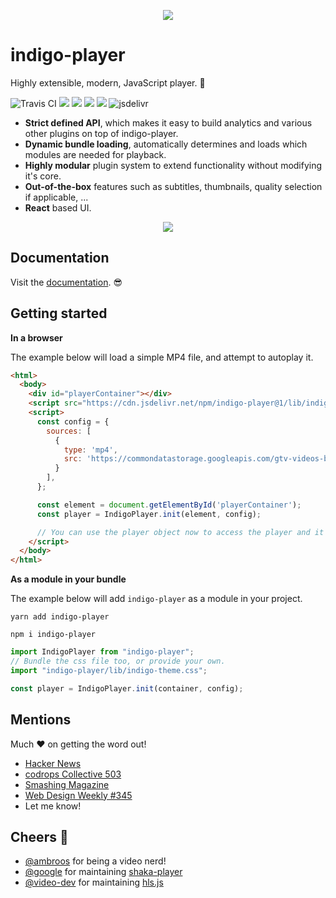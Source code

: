 <p align="center">
  <a href="https://github.com/matvp91/indigo-player">
    <img align="center" src="https://raw.githubusercontent.com/matvp91/indigo-player/master/docs/indigo-player.png">
  </a>
</p>

# indigo-player

Highly extensible, modern, JavaScript player. 👊

![Travis CI](https://img.shields.io/travis/matvp91/indigo-player/master.svg)
[![](https://img.shields.io/npm/v/indigo-player.svg)](https://www.npmjs.com/package/indigo-player)
[![](https://img.shields.io/github/license/matvp91/indigo-player.svg)](https://github.com/matvp91/indigo-player)
[![](https://img.shields.io/snyk/vulnerabilities/github/matvp91/indigo-player.svg)](https://github.com/matvp91/indigo-player)
[![](https://img.shields.io/npm/types/indigo-player.svg)](https://www.npmjs.com/package/indigo-player)
![jsdelivr](https://img.shields.io/jsdelivr/npm/hy/indigo-player)

* **Strict defined API**, which makes it easy to build analytics and various other plugins on top of indigo-player.
* **Dynamic bundle loading**, automatically determines and loads which modules are needed for playback.
* **Highly modular** plugin system to extend functionality without modifying it's core.
* **Out-of-the-box** features such as subtitles, thumbnails, quality selection if applicable, ...
* **React** based UI.

<p align="center">
  <a href="https://github.com/matvp91/indigo-player">
    <img align="center" src="https://raw.githubusercontent.com/matvp91/indigo-player/master/docs/indigo-player-screencap.png">
  </a>
</p>

## Documentation

Visit the [documentation](https://matvp91.github.io/indigo-player). 😎

## Getting started

**In a browser**

The example below will load a simple MP4 file, and attempt to autoplay it.

```html
<html>
  <body>
    <div id="playerContainer"></div>
    <script src="https://cdn.jsdelivr.net/npm/indigo-player@1/lib/indigo-player.js"></script>
    <script>
      const config = {
        sources: [
          {
            type: 'mp4',
            src: 'https://commondatastorage.googleapis.com/gtv-videos-bucket/sample/BigBuckBunny.mp4',
          }
        ],
      };

      const element = document.getElementById('playerContainer');
      const player = IndigoPlayer.init(element, config);

      // You can use the player object now to access the player and it's methods (play, pause, ...)
    </script>
  </body>
</html>
```

**As a module in your bundle**

The example below will add `indigo-player` as a module in your project.

```
yarn add indigo-player
```

```
npm i indigo-player
```

```javascript
import IndigoPlayer from "indigo-player";
// Bundle the css file too, or provide your own.
import "indigo-player/lib/indigo-theme.css";

const player = IndigoPlayer.init(container, config);
```

## Mentions
Much ❤️ on getting the word out!
* [Hacker News](https://news.ycombinator.com/item?id=18939145)
* [codrops Collective 503](https://tympanus.net/codrops/collective/collective-503/)
* [Smashing Magazine](https://twitter.com/smashingmag/status/1095001768365252608)
* [Web Design Weekly #345](https://web-design-weekly.com/2019/02/12/web-design-weekly-345/)
* Let me know!

## Cheers 🍺
* [@ambroos](https://github.com/ambroos) for being a video nerd!
* [@google](https://github.com/google) for maintaining [shaka-player](https://github.com/google/shaka-player)
* [@video-dev](https://github.com/video-dev) for maintaining [hls.js](https://github.com/video-dev/hls.js/)
